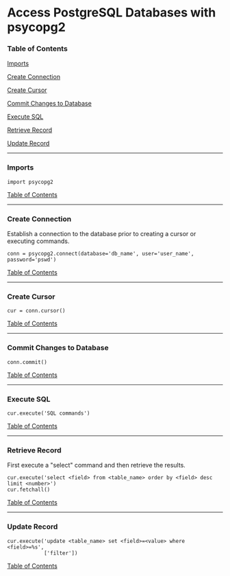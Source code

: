 # Access PostgreSQL Databases with psycopg2

### <a name="toc"></a>Table of Contents

[Imports](#imports)

[Create Connection](#create_connection)

[Create Cursor](#create_cursor)

[Commit Changes to Database](#commit_changes)

[Execute SQL](#execute_sql)

[Retrieve Record](#retrieve_record)

[Update Record](#update_record)

---

### <a name="imports"></a> Imports 

```
import psycopg2
```

[Table of Contents](#toc)

---

### <a name="create_connection"></a> Create Connection
Establish a connection to the database prior to creating a cursor or 
executing commands.

```
conn = psycopg2.connect(database='db_name', user='user_name', password='pswd')
```

[Table of Contents](#toc)

---

### <a name="create_cursor"></a> Create Cursor

```
cur = conn.cursor()
```

[Table of Contents](#toc)

---

### <a name="commit_changes"></a> Commit Changes to Database

```
conn.commit()
```

[Table of Contents](#toc)

---

### <a name="execute_sql"></a> Execute SQL

```
cur.execute('SQL commands')
```

[Table of Contents](#toc)

---

### <a name="retrieve_record"></a> Retrieve Record
First execute a "select" command and then retrieve the results.

```
cur.execute('select <field> from <table_name> order by <field> desc limit <number>')
cur.fetchall()
```

[Table of Contents](#toc)

---

### <a name="update_record"></a> Update Record

```
cur.execute('update <table_name> set <field>=<value> where <field>=%s', 
            ['filter'])
```

[Table of Contents](#toc)
